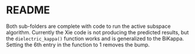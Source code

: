 # README

Both sub-folders are complete with code to run the active subspace algorithm. Currently the Xie code is not producing the predicted results, but the `dielectric_kappa()` function works and is generalized to the BiKappa. Setting the 6th entry in the function to 1 removes the bump.
